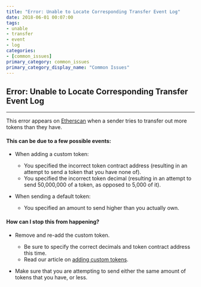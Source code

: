 ```yaml
---
title: "Error: Unable to Locate Corresponding Transfer Event Log"
date: 2018-06-01 00:07:00
tags:
- unable
- transfer
- event
- log
categories:
- [common_issues]
primary_category: common_issues
primary_category_display_name: "Common Issues"
---
```


## Error: Unable to Locate Corresponding Transfer Event Log
***

This error appears on [Etherscan](https://etherscan.io) when a sender tries to transfer out more tokens than they have.
#### This can be due to a few possible events:
* When adding a custom token:
    * You specified the incorrect token contract address (resulting in an attempt to send a token that you have none of).
    * You specified the incorrect token decimal (resulting in an attempt to send 50,000,000 of a token, as opposed to 5,000 of it).

* When sending a default token:
    * You specified an amount to send higher than you actually own.


#### How can I stop this from happening?
* Remove and re-add the custom token.
    * Be sure to specify the correct decimals and token contract address this time.
    * Read our article on [adding custom tokens]().

* Make sure that you are attempting to send either the same amount of tokens that you have, or less.